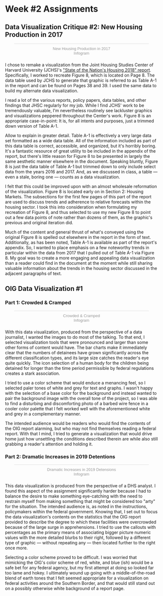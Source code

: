 # Week #2 Assignments

## Data Visualization Critique #2: New Housing Production in 2017
<script id="infogram_0_4fc6ac39-3df9-4602-ad0b-9d050107dc79" title="New Housing Production in 2017" src="https://e.infogram.com/js/dist/embed.js?YSp" type="text/javascript"></script><div style="padding:8px 0;font-family:Arial!important;font-size:13px!important;line-height:15px!important;text-align:center;border-top:1px solid #dadada;margin:0 30px"><a href="https://infogram.com/4fc6ac39-3df9-4602-ad0b-9d050107dc79" style="color:#989898!important;text-decoration:none!important;" target="_blank">New Housing Production in 2017</a><br><a href="https://infogram.com" style="color:#989898!important;text-decoration:none!important;" target="_blank" rel="nofollow">Infogram</a></div>

I chose to remake a visualization from the Joint Housing Studies Center of Harvard University (JCHS)'s ["State of the Nation's Housing 2018" report](https://www.jchs.harvard.edu/sites/default/files/Harvard_JCHS_State_of_the_Nations_Housing_2018.pdf). Specifically, I worked to recreate Figure 8, which is located on Page 8. The data table used by JCHS to generate that graphic is referred to as Table A-1 in the report and can be found on Pages 38 and 39. I used the same data to build my alternate data visualization.

I read a lot of the various reports, policy papers, data tables, and other findings that JHSC regularly for my job. While I find JCHS' work to be tremendously valuable, I'm nevertheless routinely see lackluster graphics and visualizations peppered throughout the Center's work. Figure 8 is an appropriate case-in-point: It is, for all intents and purposes, just a trimmed down version of Table A-1.

Allow to explain in greater detail. Table A-1 is effectively a very large data set formatted as a wide data table. All of the information included as part of this data table is correct, accessible, and organized, but it's horribly boring. It's a fantastic resource of great utility to be included in the appendix of the report, but there's little reason for Figure 8 to be presented in largely the same aesthetic manner elsewhere in the document. Speaking bluntly, Figure 8 is just the data table of Table A-1 but trimmed down to only include select data from the years 2016 and 2017. And, as we discussed in class, a table — even a stale, boring one — counts as a data visualization.

I felt that this could be improved upon with an almost wholesale reformation of the visualization. Figure 8 is located early on in Section 2: Housing Markets. The subsections for the first few pages of this part of the report are used to discuss trends and adherence to relative forecasts within the housing sector. I took this into consideration when formulating my recreation of Figure 8, and thus selected to use my new Figure 8 to point out a few data points of note rather than dozens of them, as the graphic's previous and original iteration did.

Much of the content and general thrust of what's conveyed using the original Figure 8 is spelled out elsewhere in the report in the form of text. Additionally, as has been noted, Table A-1 is available as part of the report's appendix. So, I wanted to place emphasis on a few noteworthy trends in particular within the data from 2017 that I pulled out of Table A-1 via Figure 8. My goal was to create a more engaging and appealing data visualization than a reader could find in the document at the moment while still sharing valuable information about the trends in the housing sector discussed in the adjacent paragraphs of text.


## OIG Data Visualization #1
### Part 1: Crowded & Cramped
<script id="infogram_0_4b74d6a1-b1fd-4dcd-93ca-d33f98a84d57" title="Crowded &amp;amp;amp; Cramped" src="https://e.infogram.com/js/dist/embed.js?na3" type="text/javascript"></script><div style="padding:8px 0;font-family:Arial!important;font-size:13px!important;line-height:15px!important;text-align:center;border-top:1px solid #dadada;margin:0 30px"><a href="https://infogram.com/4b74d6a1-b1fd-4dcd-93ca-d33f98a84d57" style="color:#989898!important;text-decoration:none!important;" target="_blank">Crowded & Cramped</a><br><a href="https://infogram.com" style="color:#989898!important;text-decoration:none!important;" target="_blank" rel="nofollow">Infogram</a></div>

With this data visualization, produced from the perspective of a data journalist, I wanted the images to do most of the talking. To that end, I selected visualization tools that were pronounced and larger than some other forms of content would have. The bar charts make it immediately clear that the numbers of detainees have grown significantly across the different classification types, and its large size catches the reader's eye quite quickly. The icon selection of a human body for the children being detained for longer than the time period permissible by federal regulations creates a stark association. 

I tried to use a color scheme that would enduce a menancing feel, so I selected paler tones of white and grey for text and graphs. I wasn't happy with the selection of a base color for the background and instead wanted to pair the background image with the overall tone of the project, so I was able to find a disturbing and discomforting photo of a barbed wire fence in a cooler color palette that I felt worked well with the aforementioned white and grey in a complementary manner.

The intended audience would be readers who would find the contents of the OIG report alarming, but who may not find themselves reading a federal report. With that I mind, I tried to generate a visualization that would drive home just how unsettling the conditions described therein are while also still grabbing a reader's attention and holding it.


### Part 2: Dramatic Increases in 2019 Detentions
<script id="infogram_0_e6edbbff-acdc-4d40-a016-b81c76fb3f9a" title="Dramatic Increases in 2019 Detensions" src="https://e.infogram.com/js/dist/embed.js?zMU" type="text/javascript"></script><div style="padding:8px 0;font-family:Arial!important;font-size:13px!important;line-height:15px!important;text-align:center;border-top:1px solid #dadada;margin:0 30px"><a href="https://infogram.com/e6edbbff-acdc-4d40-a016-b81c76fb3f9a" style="color:#989898!important;text-decoration:none!important;" target="_blank">Dramatic Increases in 2019 Detensions</a><br><a href="https://infogram.com" style="color:#989898!important;text-decoration:none!important;" target="_blank" rel="nofollow">Infogram</a></div>

This data visualization is produced from the perspective of a DHS analyst. I found this aspect of the assignment significantly harder because I had to balance the desire to make something eye-catching with the need to restrain myself from making something that might be considered too "arty" for the situation. The intended audience is, as noted in the instructions, policymakers within the federal government. Knowing that, I set out to focus the data visualization's contents on the statistics that the OIG report provided to describe the degree to which these facilities were overcrowded because of the large surge in apprehensions. I tried to use the callouts with percentages as the primary means of associating bigger picture numeric values with the more detailed blurbs to their right, followed by a different type of graphic — without repeating any — then located further to the right once more.

Selecting a color scheme proved to be difficult. I was worried that mimicking the OIG's color scheme of red, white, and blue (ish) would be a safe bet for any federal agency, but my first attempt at doing so looked far too lame and hokey. I ultimately wound up going with a middle-of-the-road blend of earth tones that I felt seemed appropriate for a visualization on federal activities around the Southern Border, and that would still stand out on a possibly otherwise white background of a report page.
